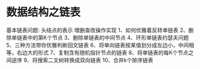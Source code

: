# 数据结构之链表
基本链表问题:
头结点的表示
增删查改操作实现
1、如何优雅着反转单链表
2、删除单链表中的第K个节点
3、删除单链表的中间节点
4、环形单链表约瑟夫问题
5、三种方法带你优雅判断回文链表
6、将单向链表按某值划分成左边小，中间相等，右边大的形式
7、复制含有随机指针节点的链表
8、将单链表的每K个节点之间逆序
9、将搜索二叉树转换成双向链表
10、合并k个排序链表
